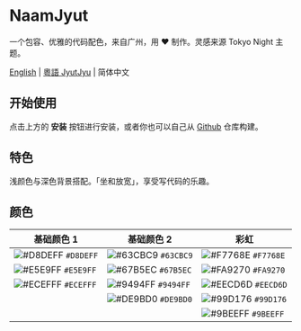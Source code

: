 # NaamJyut

一个包容、优雅的代码配色，来自广州，用 ❤️ 制作。灵感来源 Tokyo Night 主题。

[English](../README.md) | [粵語 JyutJyu](cantonese.md) | 简体中文

## 开始使用

点击上方的 **安装** 按钮进行安装，或者你也可以自己从 [Github](https://github.com/CongJyu/naamjyut) 仓库构建。

## 特色

浅颜色与深色背景搭配。「坐和放宽」，享受写代码的乐趣。

## 颜色

| 基础颜色 1 | 基础颜色 2 | 彩虹 |
| --- | --- | --- |
| ![#D8DEFF](https://place-hold.it/15/D8DEFF/D8DEFF?text=+) `#D8DEFF` |  ![#63CBC9](https://place-hold.it/15/63CBC9/63CBC9?text=+) `#63CBC9`  | ![#F7768E](https://place-hold.it/15/F7768E/F7768E?text=+) `#F7768E` |
| ![#E5E9FF](https://place-hold.it/15/E5E9FF/E5E9FF?text=+) `#E5E9FF` |  ![#67B5EC](https://place-hold.it/15/67B5EC/67B5EC?text=+) `#67B5EC`  |  ![#FA9270](https://place-hold.it/15/FA9270/FA9270?text=+) `#FA9270` |
| ![#ECEFFF](https://place-hold.it/15/ECEFFF/ECEFFF?text=+) `#ECEFFF` |  ![#9494FF](https://place-hold.it/15/9494FF/9494FF?text=+) `#9494FF`  |  ![#EECD6D](https://place-hold.it/15/EECD6D/EECD6D?text=+) `#EECD6D` |
|  |  ![#DE9BD0](https://place-hold.it/15/DE9BD0/DE9BD0?text=+) `#DE9BD0`  |  ![#99D176](https://place-hold.it/15/99D176/99D176?text=+) `#99D176` |
|  |  |  ![#9BEEFF](https://place-hold.it/15/9BEEFF/9BEEFF?text=+) `#9BEEFF` |

